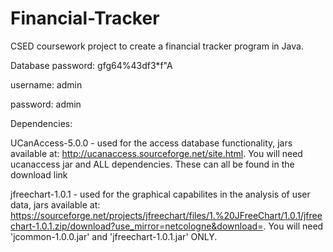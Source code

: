 # Financial-Tracker
CSED coursework project to create a financial tracker program in Java.

Database password: gfg64%43df3*f"A

username: admin

password: admin

Dependencies: 

UCanAccess-5.0.0 - used for the access database functionality, jars available at: http://ucanaccess.sourceforge.net/site.html. You will need ucanaccess jar and ALL dependencies. These can all be found in the download link

jfreechart-1.0.1 - used for the graphical capabilites in the analysis of user data, jars available at: https://sourceforge.net/projects/jfreechart/files/1.%20JFreeChart/1.0.1/jfreechart-1.0.1.zip/download?use_mirror=netcologne&download=. You will need 'jcommon-1.0.0.jar' and 'jfreechart-1.0.1.jar' ONLY.
